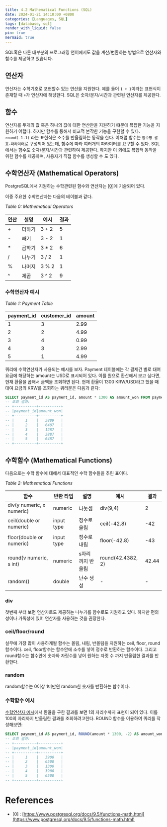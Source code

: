 ```yaml
---
title: 4.2 Mathematical Functions (SQL)
date: 2024-01-21 14:10:00 +0800
categories: [Languages, SQL]
tags: [database, sql]
render_with_liquid: false
pin: true
mermaid: true
---
```


SQL혹은 다른 대부분의 프로그래밍 언어에서도 값을 계산/변환하는 방법으로 연산자와 함수를 제공하고 있습니다.

## 연산자
연산자는 수학기호로 포현할수 있는 연산을 지원한다. 예를 들어 `1 + 1`이라는 표현식이 존재할 때 `+`가 연산자에 해당한다. SQL은 숫자/문자/시간과 관련된 연산자를 제공한다.

## 함수
연산자를 두개의 값 혹은 하나의 값에 대한 연산만을 지원하기 떄문에 복잡한 기능을 지원하기 어렵다. 하지만 함수를 통해서 비교적 본작한 기능을 구현할 수 있다. `round(-1.1)` 라는 표현식은 소수를 반올림하는 동작을 한다. 이처럼 함수는 `함수명-괄호-파라미터`로 구성되어 있는데, 함수에 따라 여러개의 파라미터를 요구할 수 있다. SQL에서는 함수도 숫자/문자/시간과 관련하여 제공한다. 하지만 이 외에도 복합적 동작을 위한 함수를 제공하며, 사용자가 직접 함수를 생성할 수 도 있다.

## 수학연산자 (Mathematical Operators)

PostgreSQL에서 지원하는 수학관련된 함수와 연산자는 [[0]](https://www.postgresql.org/docs/9.5/functions-math.html)에 기술되어 있다.

이중 주요한 수학연산자는 다음의 테이블과 같다.

_Table 0: Mathematical Operators_

| 연산 |  설명  |  예시  | 결과 |
|-----|-------|-------|-----|
|  +  | 더하기  | 3 + 2 |  5 |
|  -  |  빼기  | 3 - 2 |  1  |
|  *  | 곱하기  | 3 * 2 |  6 |
|  /  | 나누기  | 3 / 2 |  1 |
|  %  | 나머지  | 3 % 2 |  1 |
|  ^  |  제곱  | 3 ^ 2 |  9  |

### 수학연산자 예시

_Table 1: Payment Table_

|payment_id|customer_id|amount|
|----------|-----------|------|
|     1    |     3     | 2.99 |
|     2    |     2     | 4.99 |
|     3    |     4     | 0.99 |
|     4    |     3     | 2.99 |
|     5    |     1     | 4.99 |

쿼리에 수학연산자가 사용되는 예시를 보자. Payment 테이블에는 각 결제건 별로 대여 요금에 해당하는 amount는 USD로 표시되어 있다. 이를 원으로 환산해서 보고 싶다면, 현재 환율을 곱해서 금액을 조회하면 된다.
현재 환율이 1300 KRW/USD라고 했을 때 대여 요금의 KRW를 조회하는 쿼리문은 다음과 같다:
``` sql
SELECT payment_id AS payment_id, amount * 1300 AS amount_won FROM payment;
-- 조회 결과:
-- +----------+----------+
-- |payment_id|amount_won|
-- +----------+----------+
-- |     1    |   3889   |
-- |     2    |   6487   |
-- |     3    |   1287   |
-- |     4    |   3887   |
-- |     5    |   6487   |
-- +----------+----------+
```

## 수학함수 (Mathematical Functions)

다음으로는 수학 함수에 대해서 대표적인 수학 함수들을 추린 표이다.

_Table 2: Mathematical Functions_

| 함수                       |  반환 타입  | 설명          | 예시               | 결과   |
|---------------------------|-----------|--------------|------------------|-------|
| div(y numeric, x numeric) | numeric   | 나눗셈         | div(9,4)         | 2     |
| ceil(double or numeric)   | input type| 정수로 올림     | ceil(-42.8)      | -42   |
| floor(double or numeric)  | input type| 정수로 내림     | floor(-42.8)     | -43   |
| round(v numeric, s int)   | numeric   | s자리까지 반올림 | round(42.4382, 2)| 42.44 |
| random()                  | double    | 난수 생성      | -                | -     |

### div
첫번째 부터 보면 연산자로도 제공하는 나누기를 함수로도 지원하고 있다. 하지만 편의성이나 가독성에 있어 연산자를 사용하는 것을 권장한다.

### ceil/floor/round
실무에 가장 많이 사용하게될 함수는 올림, 내림, 반올림을 지원하는 ceil, floor, round 함수이다. ceil, floor함수는 함수안에 소수를 넣어 정수로 반환하는 함수이다. 그리고 round함수는 함수안에 숫자와 자릿수를 넣어 원하는 자릿 수 까지 반올림한 결과를 반환한다.

### random
random함수는 0이상 1미만읜 random한 숫자를 반환하는 함수이다.

### 수학함수 예시

[수학연산자 예시](<#수학연산자 예시>)에서 환율을 구한 결과를 보면 1의 자리수까지 표현이 되어 있다. 이를 100의 자리까지 반올림한 결과를 조회하려고한다. ROUND 함수를 이용하여 쿼리를 작성해보면:
``` sql
SELECT payment_id AS payment_id, ROUND(amount * 1300, -2) AS amount_won  FROM payment;
-- 조회 결과:
-- +----------+----------+
-- |payment_id|amount_won|
-- +----------+----------+
-- |     1    |   3900   |
-- |     2    |   6500   |
-- |     3    |   1300   |
-- |     4    |   3900   |
-- |     5    |   6500   |
-- +----------+----------+
```

# References

- [0] : [https://www.postgresql.org/docs/9.5/functions-math.html](https://www.postgresql.org/docs/9.5/functions-math.html)